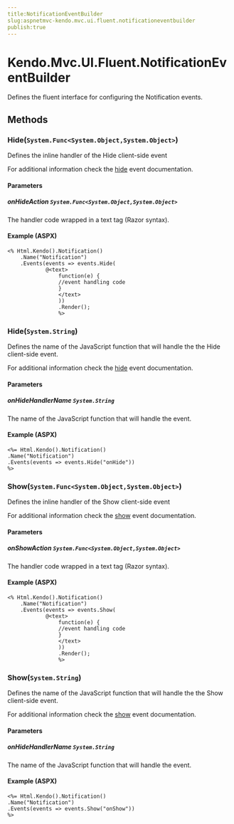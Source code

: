 ```yaml
---
title:NotificationEventBuilder
slug:aspnetmvc-kendo.mvc.ui.fluent.notificationeventbuilder
publish:true
---
```


# Kendo.Mvc.UI.Fluent.NotificationEventBuilder
Defines the fluent interface for configuring the Notification events.



## Methods

### Hide(`System.Func<System.Object,System.Object>`)
Defines the inline handler of the Hide client-side event

For additional information check the [hide](/kendo-ui/api/web/notification#events-hide) event documentation.


#### Parameters

##### onHideAction `System.Func<System.Object,System.Object>`
The handler code wrapped in a text tag (Razor syntax).




#### Example (ASPX)
    <% Html.Kendo().Notification()
        .Name("Notification")
        .Events(events => events.Hide(
                @<text>
                    function(e) {
                    //event handling code
                    }
                    </text>
                    ))
                    .Render();
                    %>


### Hide(`System.String`)
Defines the name of the JavaScript function that will handle the the Hide client-side event.

For additional information check the [hide](/kendo-ui/api/web/notification#events-hide) event documentation.


#### Parameters

##### onHideHandlerName `System.String`
The name of the JavaScript function that will handle the event.




#### Example (ASPX)
    <%= Html.Kendo().Notification()
    .Name("Notification")
    .Events(events => events.Hide("onHide"))
    %>


### Show(`System.Func<System.Object,System.Object>`)
Defines the inline handler of the Show client-side event

For additional information check the [show](/kendo-ui/api/web/notification#events-show) event documentation.


#### Parameters

##### onShowAction `System.Func<System.Object,System.Object>`
The handler code wrapped in a text tag (Razor syntax).




#### Example (ASPX)
    <% Html.Kendo().Notification()
        .Name("Notification")
        .Events(events => events.Show(
                @<text>
                    function(e) {
                    //event handling code
                    }
                    </text>
                    ))
                    .Render();
                    %>


### Show(`System.String`)
Defines the name of the JavaScript function that will handle the the Show client-side event.

For additional information check the [show](/kendo-ui/api/web/notification#events-show) event documentation.


#### Parameters

##### onHideHandlerName `System.String`
The name of the JavaScript function that will handle the event.




#### Example (ASPX)
    <%= Html.Kendo().Notification()
    .Name("Notification")
    .Events(events => events.Show("onShow"))
    %>



